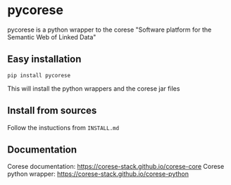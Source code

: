 # pycorese

pycorese is a python wrapper to the corese "Software platform for the Semantic Web of Linked Data"

## Easy installation

```
pip install pycorese
```

This will install the python wrappers and the corese jar files

## Install from sources

Follow the instuctions from `INSTALL.md`

## Documentation

Corese documentation: https://corese-stack.github.io/corese-core
Corese python wrapper:  https://corese-stack.github.io/corese-python
